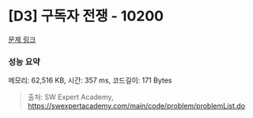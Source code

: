 # [D3] 구독자 전쟁 - 10200 

[문제 링크](https://swexpertacademy.com/main/code/problem/problemDetail.do?contestProbId=AXMCXV_qVgkDFAWv) 

### 성능 요약

메모리: 62,516 KB, 시간: 357 ms, 코드길이: 171 Bytes



> 출처: SW Expert Academy, https://swexpertacademy.com/main/code/problem/problemList.do
